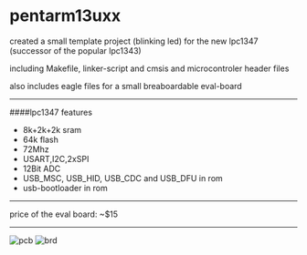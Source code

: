 pentarm13uxx
============

created a small template project (blinking led) for the new lpc1347 (successor of the popular lpc1343)

including Makefile, linker-script and cmsis and microcontroler header files

also includes eagle files for a small breaboardable eval-board


- - -

####lpc1347 features


* 8k+2k+2k sram
* 64k flash
* 72Mhz
* USART,I2C,2xSPI
* 12Bit ADC
* USB_MSC, USB_HID, USB_CDC and USB_DFU in rom
* usb-bootloader in rom

- - -

price of the eval board: ~$15

- - -

![pcb](/sebseb7/pentarm13uxx/raw/master/pcb.jpg)
![brd](/sebseb7/pentarm13uxx/raw/master/brd.jpg)
